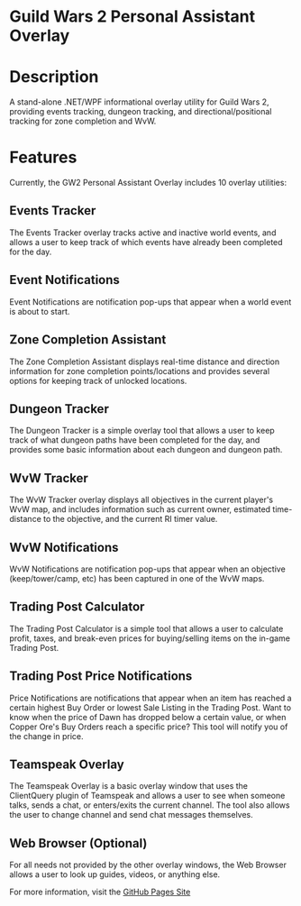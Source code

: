 Guild Wars 2 Personal Assistant Overlay
======

# Description

A stand-alone .NET/WPF informational overlay utility for Guild Wars 2, providing events tracking, dungeon tracking, and directional/positional tracking for zone completion and WvW.

# Features
Currently, the GW2 Personal Assistant Overlay includes 10 overlay utilities:


## Events Tracker
The Events Tracker overlay tracks active and inactive world events, and allows a user to keep track of which events have already been completed for the day.

## Event Notifications
Event Notifications are notification pop-ups that appear when a world event is about to start.

## Zone Completion Assistant
The Zone Completion Assistant displays real-time distance and direction information for zone completion points/locations and provides several options for keeping track of unlocked locations.

## Dungeon Tracker
The Dungeon Tracker is a simple overlay tool that allows a user to keep track of what dungeon paths have been completed for the day, and provides some basic information about each dungeon and dungeon path.

## WvW Tracker
The WvW Tracker overlay displays all objectives in the current player's WvW map, and includes information such as current owner, estimated time-distance to the objective, and the current RI timer value.

## WvW Notifications
WvW Notifications are notification pop-ups that appear when an objective (keep/tower/camp, etc) has been captured in one of the WvW maps.

## Trading Post Calculator
The Trading Post Calculator is a simple tool that allows a user to calculate profit, taxes, and break-even prices for buying/selling items on the in-game Trading Post.

## Trading Post Price Notifications
Price Notifications are notifications that appear when an item has reached a certain highest Buy Order or lowest Sale Listing in the Trading Post. Want to know when the price of Dawn has dropped below a certain value, or when Copper Ore's Buy Orders reach a specific price? This tool will notify you of the change in price.

## Teamspeak Overlay
The Teamspeak Overlay is a basic overlay window that uses the ClientQuery plugin of Teamspeak and allows a user to see when someone talks, sends a chat, or enters/exits the current channel. The tool also allows the user to change channel and send chat messages themselves.

## Web Browser (Optional)
For all needs not provided by the other overlay windows, the Web Browser allows a user to look up guides, videos, or anything else.



For more information, visit the [GitHub Pages Site](http://samhurne.github.io/gw2pao/)
